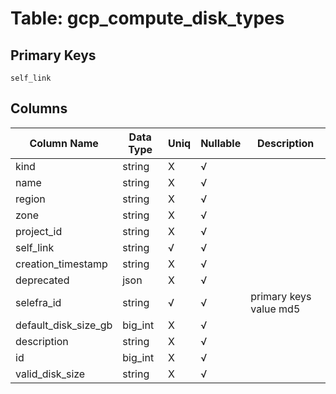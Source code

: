# Table: gcp_compute_disk_types

## Primary Keys 

```
self_link
```


## Columns 

|  Column Name   |  Data Type  | Uniq | Nullable | Description | 
|  ----  | ----  | ----  | ----  | ---- | 
| kind | string | X | √ |  | 
| name | string | X | √ |  | 
| region | string | X | √ |  | 
| zone | string | X | √ |  | 
| project_id | string | X | √ |  | 
| self_link | string | √ | √ |  | 
| creation_timestamp | string | X | √ |  | 
| deprecated | json | X | √ |  | 
| selefra_id | string | √ | √ | primary keys value md5 | 
| default_disk_size_gb | big_int | X | √ |  | 
| description | string | X | √ |  | 
| id | big_int | X | √ |  | 
| valid_disk_size | string | X | √ |  | 


